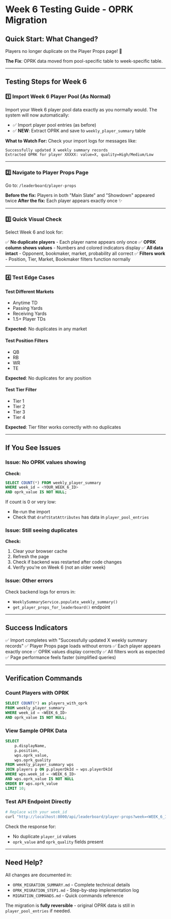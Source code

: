 # Week 6 Testing Guide - OPRK Migration

## Quick Start: What Changed?

Players no longer duplicate on the Player Props page! 🎉

**The Fix**: OPRK data moved from pool-specific table to week-specific table.

---

## Testing Steps for Week 6

### 1️⃣ Import Week 6 Player Pool (As Normal)

Import your Week 6 player pool data exactly as you normally would. The system will now automatically:
- ✅ Import player pool entries (as before)
- ✅ **NEW**: Extract OPRK and save to `weekly_player_summary` table

**What to Watch For:**
Check your import logs for messages like:
```
Successfully updated X weekly summary records
Extracted OPRK for player XXXXX: value=X, quality=High/Medium/Low
```

---

### 2️⃣ Navigate to Player Props Page

Go to: `/leaderboard/player-props`

**Before the fix:** Players in both "Main Slate" and "Showdown" appeared twice
**After the fix:** Each player appears exactly once ✨

---

### 3️⃣ Quick Visual Check

Select Week 6 and look for:

✅ **No duplicate players** - Each player name appears only once
✅ **OPRK column shows values** - Numbers and colored indicators display
✅ **All data intact** - Opponent, bookmaker, market, probability all correct
✅ **Filters work** - Position, Tier, Market, Bookmaker filters function normally

---

### 4️⃣ Test Edge Cases

#### Test Different Markets
- Anytime TD
- Passing Yards
- Receiving Yards
- 1.5+ Player TDs

**Expected**: No duplicates in any market

#### Test Position Filters
- QB
- RB
- WR
- TE

**Expected**: No duplicates for any position

#### Test Tier Filter
- Tier 1
- Tier 2
- Tier 3
- Tier 4

**Expected**: Tier filter works correctly with no duplicates

---

## If You See Issues

### Issue: No OPRK values showing
**Check:**
```sql
SELECT COUNT(*) FROM weekly_player_summary 
WHERE week_id = <YOUR_WEEK_6_ID> 
AND oprk_value IS NOT NULL;
```

If count is 0 or very low:
- Re-run the import
- Check that `draftStatAttributes` has data in `player_pool_entries`

### Issue: Still seeing duplicates
**Check:**
1. Clear your browser cache
2. Refresh the page
3. Check if backend was restarted after code changes
4. Verify you're on Week 6 (not an older week)

### Issue: Other errors
Check backend logs for errors in:
- `WeeklySummaryService.populate_weekly_summary()`
- `get_player_props_for_leaderboard()` endpoint

---

## Success Indicators

✅ Import completes with "Successfully updated X weekly summary records"
✅ Player Props page loads without errors
✅ Each player appears exactly once
✅ OPRK values display correctly
✅ All filters work as expected
✅ Page performance feels faster (simplified queries)

---

## Verification Commands

### Count Players with OPRK
```sql
SELECT COUNT(*) as players_with_oprk
FROM weekly_player_summary
WHERE week_id = <WEEK_6_ID>
AND oprk_value IS NOT NULL;
```

### View Sample OPRK Data
```sql
SELECT 
    p.displayName,
    p.position,
    wps.oprk_value,
    wps.oprk_quality
FROM weekly_player_summary wps
JOIN players p ON p.playerDkId = wps.playerDkId
WHERE wps.week_id = <WEEK_6_ID>
AND wps.oprk_value IS NOT NULL
ORDER BY wps.oprk_value
LIMIT 10;
```

### Test API Endpoint Directly
```bash
# Replace with your week_id
curl "http://localhost:8000/api/leaderboard/player-props?week=<WEEK_6_ID>&market=anytime_td"
```

Check the response for:
- No duplicate `player_id` values
- `oprk_value` and `oprk_quality` fields present

---

## Need Help?

All changes are documented in:
- `OPRK_MIGRATION_SUMMARY.md` - Complete technical details
- `OPRK_MIGRATION_STEP1.md` - Step-by-step implementation log
- `MIGRATION_COMMANDS.md` - Quick commands reference

The migration is **fully reversible** - original OPRK data is still in `player_pool_entries` if needed.

